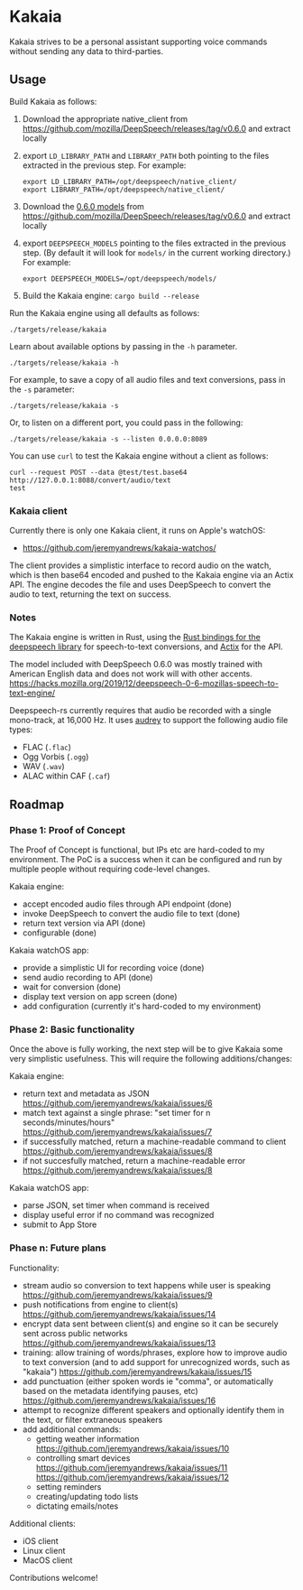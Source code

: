 # Kakaia

Kakaia strives to be a personal assistant supporting voice commands without sending any data to third-parties.

## Usage

Build Kakaia as follows:

1. Download the appropriate native_client from https://github.com/mozilla/DeepSpeech/releases/tag/v0.6.0 and extract locally
1. export `LD_LIBRARY_PATH` and `LIBRARY_PATH` both pointing to the files extracted in the previous step. For example:

    ```
    export LD_LIBRARY_PATH=/opt/deepspeech/native_client/
    export LIBRARY_PATH=/opt/deepspeech/native_client/
    ```

1. Download the [0.6.0 models](https://github.com/mozilla/DeepSpeech/releases/download/v0.6.0/deepspeech-0.6.0-models.tar.gz) from https://github.com/mozilla/DeepSpeech/releases/tag/v0.6.0 and extract locally
1. export `DEEPSPEECH_MODELS` pointing to the files extracted in the previous step. (By default it will look for `models/` in the current working directory.) For example:

    ```
    export DEEPSPEECH_MODELS=/opt/deepspeech/models/
    ```

1. Build the Kakaia engine: `cargo build --release`

Run the Kakaia engine using all defaults as follows:

    ./targets/release/kakaia

Learn about available options by passing in the `-h` parameter.

    ./targets/release/kakaia -h

For example, to save a copy of all audio files and text conversions, pass in the `-s` parameter:

    ./targets/release/kakaia -s

Or, to listen on a different port, you could pass in the following:

    ./targets/release/kakaia -s --listen 0.0.0.0:8089

You can use `curl` to test the Kakaia engine without a client as follows:

```
curl --request POST --data @test/test.base64 http://127.0.0.1:8088/convert/audio/text
test
```

### Kakaia client

Currently there is only one Kakaia client, it runs on Apple's watchOS:

- https://github.com/jeremyandrews/kakaia-watchos/

The client provides a simplistic interface to record audio on the watch, which is then base64 encoded and pushed to the Kakaia engine via an Actix API. The engine decodes the file and uses DeepSpeech to convert the audio to text, returning the text on success.

### Notes

The Kakaia engine is written in Rust, using the [Rust bindings for the deepspeech library](https://github.com/RustAudio/deepspeech-rs) for speech-to-text conversions, and [Actix](https://actix.rs/) for the API.

The model included with DeepSpeech 0.6.0 was mostly trained with American English data and does not work will with other accents. https://hacks.mozilla.org/2019/12/deepspeech-0-6-mozillas-speech-to-text-engine/

Deepspeech-rs currently requires that audio be recorded with a single mono-track, at 16,000 Hz. It uses [audrey](https://github.com/RustAudio/audrey) to support the following audio file types:

- FLAC (`.flac`)
- Ogg Vorbis (`.ogg`)
- WAV (`.wav`)
- ALAC within CAF (`.caf`)

## Roadmap

### Phase 1: Proof of Concept

The Proof of Concept is functional, but IPs etc are hard-coded to my environment. The PoC is a success when it can be configured and run by multiple people without requiring code-level changes.

Kakaia engine:

- accept encoded audio files through API endpoint (done)
- invoke DeepSpeech to convert the audio file to text (done)
- return text version via API (done)
- configurable (done)

Kakaia watchOS app:

- provide a simplistic UI for recording voice (done)
- send audio recording to API (done)
- wait for conversion (done)
- display text version on app screen (done)
- add configuration (currently it's hard-coded to my environment)

### Phase 2: Basic functionality

Once the above is fully working, the next step will be to give Kakaia some very simplistic usefulness. This will require the following additions/changes:

Kakaia engine:

- return text and metadata as JSON https://github.com/jeremyandrews/kakaia/issues/6
- match text against a single phrase: "set timer for n seconds/minutes/hours" https://github.com/jeremyandrews/kakaia/issues/7
- if successfully matched, return a machine-readable command to client https://github.com/jeremyandrews/kakaia/issues/8
- if not succesfully matched, return a machine-readable error https://github.com/jeremyandrews/kakaia/issues/8

Kakaia watchOS app:

- parse JSON, set timer when command is received
- display useful error if no command was recognized
- submit to App Store

### Phase n: Future plans

Functionality:

- stream audio so conversion to text happens while user is speaking https://github.com/jeremyandrews/kakaia/issues/9
- push notifications from engine to client(s) https://github.com/jeremyandrews/kakaia/issues/14
- encrypt data sent between client(s) and engine so it can be securely sent across public networks https://github.com/jeremyandrews/kakaia/issues/13
- training: allow training of words/phrases, explore how to improve audio to text conversion (and to add support for unrecognized words, such as "kakaia") https://github.com/jeremyandrews/kakaia/issues/15
- add punctuation (either spoken words ie "comma", or automatically based on the metadata identifying pauses, etc) https://github.com/jeremyandrews/kakaia/issues/16
- attempt to recognize different speakers and optionally identify them in the text, or filter extraneous speakers
- add additional commands:
  - getting weather information https://github.com/jeremyandrews/kakaia/issues/10
  - controlling smart devices https://github.com/jeremyandrews/kakaia/issues/11 https://github.com/jeremyandrews/kakaia/issues/12
  - setting reminders
  - creating/updating todo lists
  - dictating emails/notes

Additional clients:

- iOS client
- Linux client
- MacOS client

Contributions welcome!
